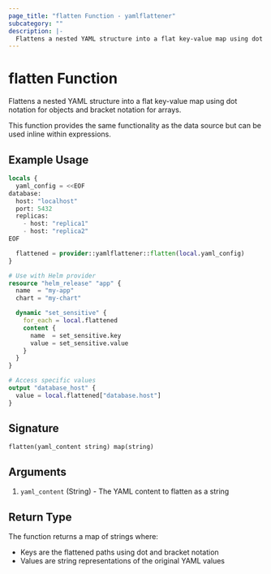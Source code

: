 ```yaml
---
page_title: "flatten Function - yamlflattener"
subcategory: ""
description: |-
  Flattens a nested YAML structure into a flat key-value map using dot notation for objects and bracket notation for arrays.
---
```


# flatten Function

Flattens a nested YAML structure into a flat key-value map using dot notation for objects and bracket notation for arrays.

This function provides the same functionality as the data source but can be used inline within expressions.

## Example Usage

```terraform
locals {
  yaml_config = <<EOF
database:
  host: "localhost"
  port: 5432
  replicas:
    - host: "replica1"
    - host: "replica2"
EOF

  flattened = provider::yamlflattener::flatten(local.yaml_config)
}

# Use with Helm provider
resource "helm_release" "app" {
  name  = "my-app"
  chart = "my-chart"

  dynamic "set_sensitive" {
    for_each = local.flattened
    content {
      name  = set_sensitive.key
      value = set_sensitive.value
    }
  }
}

# Access specific values
output "database_host" {
  value = local.flattened["database.host"]
}
```

## Signature

```
flatten(yaml_content string) map(string)
```

## Arguments

1. `yaml_content` (String) - The YAML content to flatten as a string

## Return Type

The function returns a map of strings where:
- Keys are the flattened paths using dot and bracket notation
- Values are string representations of the original YAML values
